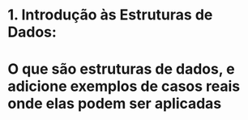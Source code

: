 # 1. Introdução às Estruturas de Dados:

# O que são estruturas de dados, e adicione exemplos de casos reais onde elas podem ser aplicadas


